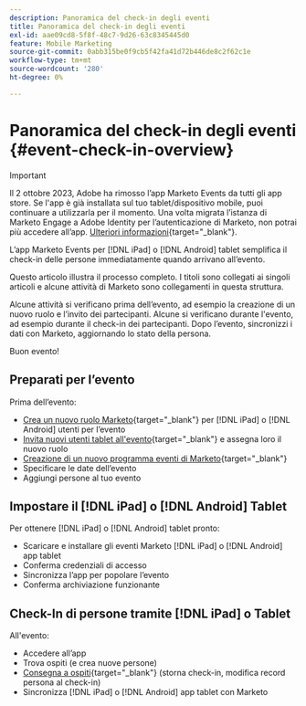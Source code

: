 ```yaml
---
description: Panoramica del check-in degli eventi
title: Panoramica del check-in degli eventi
exl-id: aae09cd8-5f8f-48c7-9d26-63c8345445d0
feature: Mobile Marketing
source-git-commit: 0abb315be0f9cb5f42fa41d72b446de8c2f62c1e
workflow-type: tm+mt
source-wordcount: '280'
ht-degree: 0%

---
```


# Panoramica del check-in degli eventi {#event-check-in-overview}

>[!IMPORTANT]
>
>Il 2 ottobre 2023, Adobe ha rimosso l’app Marketo Events da tutti gli app store. Se l&#39;app è già installata sul tuo tablet/dispositivo mobile, puoi continuare a utilizzarla per il momento. Una volta migrata l’istanza di Marketo Engage a Adobe Identity per l’autenticazione di Marketo, non potrai più accedere all’app. [Ulteriori informazioni](https://nation.marketo.com/t5/product-discussions/marketo-events-app-and-marketo-moments-app-end-of-life/m-p/340712/highlight/true#M193869){target="_blank"}.

L’app Marketo Events per [!DNL iPad] o [!DNL Android] tablet semplifica il check-in delle persone immediatamente quando arrivano all’evento.

Questo articolo illustra il processo completo. I titoli sono collegati ai singoli articoli e alcune attività di Marketo sono collegamenti in questa struttura.

Alcune attività si verificano prima dell’evento, ad esempio la creazione di un nuovo ruolo e l’invito dei partecipanti. Alcune si verificano durante l&#39;evento, ad esempio durante il check-in dei partecipanti. Dopo l’evento, sincronizzi i dati con Marketo, aggiornando lo stato della persona.

Buon evento!

## Preparati per l’evento

Prima dell’evento:

* [Crea un nuovo ruolo Marketo](/help/marketo/product-docs/core-marketo-concepts/mobile-apps/event-check-in/grant-users-access-to-the-check-in-app.md){target="_blank"} per [!DNL iPad] o [!DNL Android] utenti per l’evento
* [Invita nuovi utenti tablet all&#39;evento](/help/marketo/product-docs/core-marketo-concepts/mobile-apps/event-check-in/grant-users-access-to-the-check-in-app.md){target="_blank"} e assegna loro il nuovo ruolo
* [Creazione di un nuovo programma eventi di Marketo](/help/marketo/product-docs/demand-generation/events/understanding-events/create-a-new-event-program.md){target="_blank"}
* Specificare le date dell’evento
* Aggiungi persone al tuo evento

## Impostare il [!DNL iPad] o [!DNL Android] Tablet

Per ottenere [!DNL iPad] o [!DNL Android] tablet pronto:

* Scaricare e installare gli eventi Marketo [!DNL iPad] o [!DNL Android] app tablet
* Conferma credenziali di accesso
* Sincronizza l’app per popolare l’evento
* Conferma archiviazione funzionante

## Check-In di persone tramite [!DNL iPad] o Tablet

All&#39;evento:

* Accedere all’app
* Trova ospiti (e crea nuove persone)
* [Consegna a ospiti](/help/marketo/product-docs/core-marketo-concepts/mobile-apps/event-check-in/check-people-into-your-event-from-your-tablet.md){target="_blank"} (storna check-in, modifica record persona al check-in)
* Sincronizza [!DNL iPad] o [!DNL Android] app tablet con Marketo
